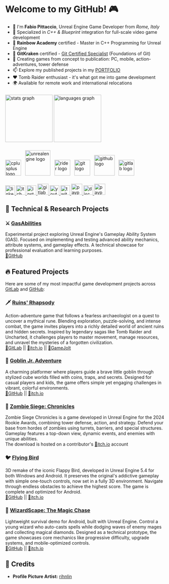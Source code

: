 <!-- Title and description -->

# Welcome to my GitHub! 🎮

- 🫡 I'm **Fabio Pittaccio**, Unreal Engine Game Developer from _Rome, Italy_
- 🎯 Specialized in _C++ & Blueprint_ integration for full-scale video game development
- 🌈 **Rainbow Academy** certified - Master in C++ Programming for Unreal Engine
- 🔧 **GitKraken** certified - [Git Certified Specialist](https://learn.gitkraken.com/certificates/06p4apf1rm) (Foundations of Git)
- 🚀 Creating games from concept to publication: PC, mobile, action-adventures, tower defense
- 📫 Explore my published projects in my [PORTFOLIO](https://pittacciofabio.wixsite.com/site)
- ❤️ Tomb Raider enthusiast - it's what got me into game development
- 🌍 Available for remote work and international relocations

###

<!-- Most used languages and stats -->

<div align="left">
  <img src="https://github-readme-stats.vercel.app/api?username=fabio-pitt&hide_title=false&hide_rank=false&show_icons=true&include_all_commits=true&count_private=true&disable_animations=false&theme=tokyonight&locale=en&hide_border=false" height="150" alt="stats graph"  />
  <img src="https://github-readme-stats.vercel.app/api/top-langs?username=fabio-pitt&locale=en&hide_title=false&layout=compact&card_width=320&langs_count=5&theme=tokyonight&hide_border=false" height="150" alt="languages graph"  />
</div>

###

<!-- Dev icons -->

<div align="left">
  <!-- C++ -->
  <img src="https://cdn.jsdelivr.net/gh/devicons/devicon/icons/cplusplus/cplusplus-original.svg" height="50" alt="cplusplus logo"  />
  <img width="5" />
  <!-- Unreal -->
  <img src="https://skillicons.dev/icons?i=unreal" height="80" alt="unrealengine logo"  />
  <img width="5" />
  <!-- JB Rider -->
  <img src="https://cdn.jsdelivr.net/gh/devicons/devicon/icons/rider/rider-original.svg" height="50" alt="rider logo"  />
  <img width="5" />
  <!-- Git -->
  <img src="https://cdn.simpleicons.org/git/F05032" height="50" alt="git logo"  />
  <img width="5" />
  <!-- GitHub -->
  <img src="https://skillicons.dev/icons?i=github" height="65" alt="github logo"  />
  <img width="5" />
  <!-- GitLab -->
  <img src="https://cdn.jsdelivr.net/gh/devicons/devicon/icons/gitlab/gitlab-original.svg" height="50" alt="gitlab logo"  />
  <img width="5" />
  
</div>

###

<!-- Social and links -->

<div align="left">
  <!-- LinkedIn -->
  <a href="https://www.linkedin.com/in/fabio-pittaccio" target="_blank">
    <img src="https://img.shields.io/static/v1?message=LinkedIn&logo=linkedin&label=&color=0077B5&logoColor=white&labelColor=&style=for-the-badge" height="30" alt="linkedin logo"  />
  </a>
  <!-- itch.io -->
  <a href="https://fabiopitt.itch.io" target="_blank">
    <img src="https://img.shields.io/static/v1?message=itch.io&logo=itch&label=&color=000000&logoColor=white&labelColor=&style=for-the-badge" height="30" alt="itch logo"  />
  </a>
  <!-- Instagram -->
  <a href="https://www.instagram.com/fabio.pitt/" target="_blank">
    <img src="https://img.shields.io/static/v1?message=Instagram&logo=instagram&label=&color=E4405F&logoColor=white&labelColor=&style=for-the-badge" height="30" alt="instagram logo"  />
  </a>
  <!-- GitLab -->
  <a href="https://gitlab.com/fabio-pitt" target="_blank">
    <img src="https://img.shields.io/static/v1?message=GitLab&logo=gitlab&label=&color=FC6D26&logoColor=white&labelColor=&style=for-the-badge" height="35" alt="gitlab logo"  />
  </a>
  <!-- YouTube -->
  <a href="https://www.youtube.com/@fabio_pitt" target="_blank">
    <img src="https://img.shields.io/static/v1?message=Youtube&logo=youtube&label=&color=FF0000&logoColor=white&labelColor=&style=for-the-badge" height="30" alt="youtube logo"  />
  </a>
  <!-- Twitch -->
  <a href="https://www.twitch.tv/fabio_pitt" target="_blank">
    <img src="https://img.shields.io/static/v1?message=Twitch&logo=twitch&label=&color=9146FF&logoColor=white&labelColor=&style=for-the-badge" height="30" alt="twitch logo"  />
  </a>
  <!-- Mastodon -->
  <a href="https://mastodon.social/@fabiopitt" target="_blank">
    <img src="https://img.shields.io/static/v1?message=Mastodon&logo=mastodon&label=&color=00457C&logoColor=white&labelColor=&style=for-the-badge" height="35" alt="paypal logo"  />
  </a>
  <!-- Discord -->
  <a href="https://discord.com/users/1169951922522968104" target="_blank">
    <img src="https://img.shields.io/static/v1?message=Discord&logo=discord&label=&color=7289DA&logoColor=white&labelColor=&style=for-the-badge" height="30" alt="discord logo"  />
  </a>
  <!-- PayPal -->
  <a href="https://paypal.me/graylyfever?locale.x=it_IT&country.x=IT" target="_blank">
    <img src="https://img.shields.io/static/v1?message=PayPal&logo=paypal&label=&color=00457C&logoColor=white&labelColor=&style=for-the-badge" height="35" alt="paypal logo"  />
  </a>
</div>

###

<!-- Projects -->

## 🔬 Technical & Research Projects

<!-- GasAbilities -->

### ⚔️ [GasAbilities](https://github.com/fabio-pitt/GasAbilities)
Experimental project exploring Unreal Engine's Gameplay Ability System (GAS). 
Focused on implementing and testing advanced ability mechanics, attribute systems, and gameplay effects.
A technical showcase for professional evaluation and learning purposes.
\
[🔗GitHub](https://github.com/fabio-pitt/GasAbilities)

## 🔥 Featured Projects
Here are some of my most impactful game development projects across [GitLab](https://gitlab.com/fabio-pitt) and [GitHub](https://github.com/fabio-pitt):

<!-- Ruins' Rhapsody -->

### 🗡️ [Ruins' Rhapsody](https://pittacciofabio.wixsite.com/site/ruins-rhapsody-demo)
Action-adventure game that follows a fearless archaeologist on a quest to uncover a mythical rune. 
Blending exploration, puzzle-solving, and intense combat, the game invites players into a richly detailed world of ancient ruins and hidden secrets. 
Inspired by legendary sagas like Tomb Raider and Uncharted, it challenges players to master movement, manage resources, and unravel the mysteries of a forgotten civilization.
\
[🔗GitLab](https://gitlab.com/fabio-pitt/RuinsRhapsody) || [🔗itch.io](https://fabiopitt.itch.io/ruins-rhapsody-demo) || [🔗GameJolt](https://gamejolt.com/games/ruins-rhapsody-demo/992941)

<!-- Goblin Jr. Adventure -->

### 🐸 [Goblin Jr. Adventure](https://pittacciofabio.wixsite.com/site/goblin-jr-adventure)
A charming platformer where players guide a brave little goblin through stylized cube worlds filled with coins, traps, and secrets.
Designed for casual players and kids, the game offers simple yet engaging challenges in vibrant, colorful environments.
\
[🔗GitHub](https://github.com/fabio-pitt/GoblinJrAdventure) || [🔗itch.io](https://fabiopitt.itch.io/goblin-jr-adventure)

<!-- Zombie Siege: Chronicles -->

### 🧟 [Zombie Siege: Chronicles](https://pittacciofabio.wixsite.com/site/zombie-siege)
Zombie Siege Chronicles is a game developed in Unreal Engine for the 2024 Rookie Awards, combining tower defense, action, and strategy. 
Defend your base from hordes of zombies using turrets, barriers, and special structures.
Gameplay features a top-down view, dynamic events, and enemies with unique abilities.
\
The download is hosted on a contributor's [🔗itch.io](https://fabriziop.itch.io/zombie-siege-chronicles) account

<!-- Flying Bird -->

### 🐦 [Flying Bird](https://pittacciofabio.wixsite.com/site/flying-bird)
3D remake of the iconic Flappy Bird, developed in Unreal Engine 5.4 for both Windows and Android. 
It preserves the original's addictive gameplay with simple one-touch controls, now set in a fully 3D environment. 
Navigate through endless obstacles to achieve the highest score. The game is complete and optimized for Android.
\
[🔗GitHub](https://github.com/fabio-pitt/Flying_Bird) || [🔗itch.io](https://fabiopitt.itch.io/flying-bird)

<!-- WizardScape: The Magic Chase -->

### 🧙 [WizardScape: The Magic Chase](https://pittacciofabio.wixsite.com/site/wizardscape)
Lightweight survival demo for Android, built with Unreal Engine. 
Control a young wizard who auto-casts spells while dodging waves of enemy mages and collecting magical diamonds.
Designed as a technical prototype, the game showcases core mechanics like progressive difficulty, upgrade systems, and mobile-optimized controls.
\
[🔗GitHub](https://github.com/fabio-pitt/VampireSurvivors) || [🔗itch.io](https://fabiopitt.itch.io/wizardscape)

<!-- Credits and more -->

## 🎨 Credits
- **Profile Picture Artist:** [rihnlin](https://www.instagram.com/rihnlin)
